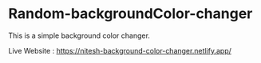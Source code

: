 # Random-backgroundColor-changer

This is a simple background color changer.

Live Website : https://nitesh-background-color-changer.netlify.app/

